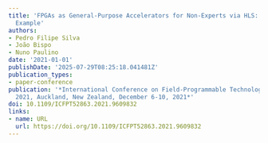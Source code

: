 ```yaml
---
title: 'FPGAs as General-Purpose Accelerators for Non-Experts via HLS: The Graph Analysis
  Example'
authors:
- Pedro Filipe Silva
- João Bispo
- Nuno Paulino
date: '2021-01-01'
publishDate: '2025-07-29T08:25:18.041481Z'
publication_types:
- paper-conference
publication: '*International Conference on Field-Programmable Technology, (IC)FPT
  2021, Auckland, New Zealand, December 6-10, 2021*'
doi: 10.1109/ICFPT52863.2021.9609832
links:
- name: URL
  url: https://doi.org/10.1109/ICFPT52863.2021.9609832
---
```

